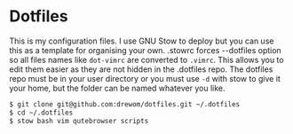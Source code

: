 Dotfiles
========

This is my configuration files. I use GNU Stow to deploy but you can use this as a template for organising your own. .stowrc forces --dotfiles option so all files names like `dot-vimrc` are converted to `.vimrc`. This allows you to edit them easier as they are not hidden in the .dotfiles repo. The dotfiles repo must be in your user directory or you must use `-d` with stow to give it your home, but the folder can be named whatever you like.

```bash
$ git clone git@github.com:drewom/dotfiles.git ~/.dotfiles
$ cd ~/.dotfiles
$ stow bash vim qutebrowser scripts
```
